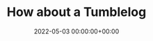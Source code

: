 ---
created: '2024-02-11 17:26:06'
date: 2022-05-03 00:00:00+00:00
description: ''
fname: pub.post.2022.05.how-about-a-tumblelog
id: avoa00wibm92oczk1emc6kx
slug: how-about-a-tumblelog
syndication:
  mastodon: https://hackers.town/@randomgeek/108241479407576464
tags:
- experiment
- org-mode
title: How about a Tumblelog
updated: '2024-02-11 17:26:22'
---